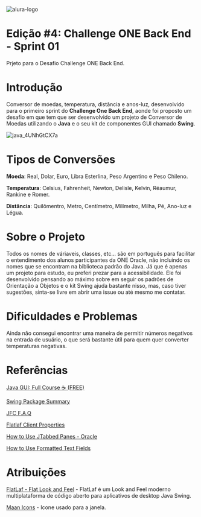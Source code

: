 ![alura-logo](https://user-images.githubusercontent.com/107167711/226222830-db2f671b-3e9f-4bd5-bb1e-f339a85abe3a.png)
# Edição #4: Challenge ONE Back End - Sprint 01
Prjeto para o Desafio Challenge ONE Back End.

# Introdução

Conversor de moedas, temperatura, distância e anos-luz, desenvolvido para o primeiro sprint do **Challenge One Back End**, aonde foi proposto um desafio em que tem que ser desenvolvido um projeto de Conversor de Moedas utilizando o **Java** e o seu kit de componentes GUI chamado **Swing**.

![java_4UNhGtCX7a](https://user-images.githubusercontent.com/107167711/226224607-edd8731d-bdc8-4cd8-9d7d-0fe57c9f36b7.png)

# Tipos de Conversões

**Moeda**:
Real, Dolar, Euro, Libra Esterlina, Peso Argentino e Peso Chileno.

**Temperatura**:
Celsius, Fahrenheit, Newton, Delisle, Kelvin, Réaumur, Rankine e Romer.

**Distância**:
Quilômentro, Metro, Centímetro, Milímetro, Milha, Pé, Ano-luz e Légua.

# Sobre o Projeto
Todos os nomes de váriaveis, classes, etc... são em português para facilitar o entendimento dos alunos participantes da ONE Oracle, não incluindo os nomes que se encontram na biblioteca padrão do Java. Já que é apenas um projeto para estudo, eu preferi prezar para a acessibilidade.
Ele foi desenvolvido pensando ao máximo sobre em seguir os padrões de Orientação a Objetos e o kit Swing ajuda bastante nisso, mas, caso tiver sugestões, sinta-se livre em abrir uma issue ou até mesmo me contatar.

# Dificuldades e Problemas
Ainda não consegui encontrar uma maneira de permitir números negativos na entrada de usuário, o que será bastante útil para quem quer converter temperaturas negativas.

# Referências
[Java GUI: Full Course ☕ (FREE)](https://youtu.be/Kmgo00avvEw)

[Swing Package Summary](https://docs.oracle.com/javase/7/docs/api/javax/swing/package-summary.html)

[JFC F.A.Q](https://www.oracle.com/java/technologies/foundation-classes-faq.html)

[Flatlaf Client Properties](https://www.formdev.com/flatlaf/client-properties/)

[How to Use JTabbed Panes - Oracle](https://docs.oracle.com/javase/tutorial/uiswing/components/tabbedpane.html)

[How to Use Formatted Text Fields](https://docs.oracle.com/javase/tutorial/uiswing/components/formattedtextfield.html)

# Atribuições
[FlatLaf - Flat Look and Feel](https://www.formdev.com/flatlaf/) - FlatLaf é um Look and Feel moderno multiplataforma de código aberto para aplicativos de desktop Java Swing.

[Maan Icons](https://www.flaticon.com/br/autores/maan-icons) - Icone usado para a janela.

